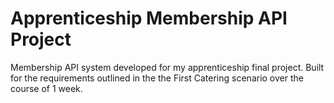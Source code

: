 # Apprenticeship Membership API Project

Membership API system developed for my apprenticeship final project.
Built for the requirements outlined in the the First Catering scenario over the course of 1 week.
